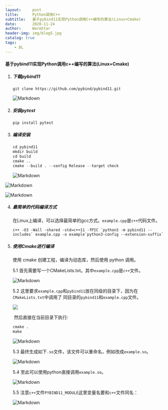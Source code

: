 ```yaml
---
layout:     post   				    
title:      Python调用C++				
subtitle:   基于pybind11实现Python调用C++编写的算法(Linux+Cmake)
date:       2020-11-24 				
author:     WarmStar 						
header-img: img/blog5.jpg	
catalog: true 				
tags:							
    - DL
---
```


#### 基于pybind11实现Python调用c++编写的算法(Linux+Cmake)

1. ##### 下载pybind11

   `git clone https://github.com/pybind/pybind11.git`

   ![Markdown](http://i2.tiimg.com/730017/26c208452061516f.png)

   

2. ##### 安装pytest

   `pip install pytest`

3. ##### 编译安装

   ```python
   cd pybind11
   mkdir build
   cd build
   cmake ..
   cmake --build . --config Release --target check
   ```

   ![Markdown](http://i2.tiimg.com/730017/23a6dddce289ffa2.png)

![Markdown](http://i2.tiimg.com/730017/2ee6dceaac7477ca.png)

![Markdown](http://i2.tiimg.com/730017/fcf236e44b9211e3.png)



4. ##### 最简单的代码编译方式

   在Linux上编译，可以选择最简单的gcc方式。`example.cpp`是`c++`代码文件。

   ```
   c++ -O3 -Wall -shared -std=c++11 -fPIC `python3 -m pybind11 --includes` example.cpp -o example`python3-config --extension-suffix`
   ```

   

5. ##### 使用Cmake进行编译

   使用 cmake 创建工程，编译为动态库，然后使用 python 调用。

   5.1   首先需要写一个CMakeLists.txt。其中`example.cpp`是`c++`文件。

   ![Markdown](http://i2.tiimg.com/730017/48aa609ab5a80670.png)

   5.2   这里要求`example.cpp`和`pybind11`放在同级的目录下，因为在`CMakeLists.txt`中调用了	    同目录的`pybind11`和`example.cpp`文件。

   ![](D:/百度网盘/DownLoad/demo/images/6.png)

   ​		然后直接在当前目录下执行:

   ```python
   cmake .
   make
   ```

   ![Markdown](http://i2.tiimg.com/730017/3654b2cec4e45bc8.png)

   5.3  最终生成如下`.so`文件，该文件可以重命名，例如改成`example.so`。

   ![Markdown](http://i2.tiimg.com/730017/02973b93887f60b3.png)

   5.4  至此可以使用python直接调用`example.so`。

   ![Markdown](http://i2.tiimg.com/730017/855c810adf707d19.png)

   5.5 注意`c++`文件`PYBIND11_MODULE`这里变量名要和`c++`文件同名：

   ![Markdown](http://i2.tiimg.com/730017/5e7cee5510ae8693.png)

   

